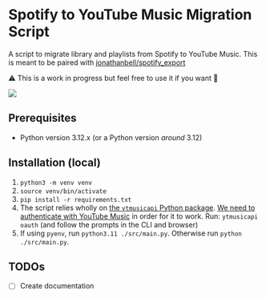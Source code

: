 # Spotify to YouTube Music Migration Script

A script to migrate library and playlists from Spotify to YouTube Music. This is meant to be paired with [jonathanbell/spotify_export](https://github.com/jonathanbell/spotify_export)

⚠️ This is a work in progress but feel free to use it if you want 🤙

![](https://miro.medium.com/v2/resize:fit:751/1*0zSv0aE2Whxf0ecf1PGRuw.jpeg)

## Prerequisites

- Python version 3.12.x (or a Python version _around_ 3.12)

## Installation (local)

1. `python3 -m venv venv`
1. `source venv/bin/activate`
1. `pip install -r requirements.txt`
1. The script relies wholly on [the `ytmusicapi` Python package](https://github.com/sigma67/ytmusicapi?tab=readme-ov-file). [We need to authenticate with YouTube Music](https://ytmusicapi.readthedocs.io/en/stable/setup/oauth.html) in order for it to work. Run: `ytmusicapi oauth` (and follow the prompts in the CLI and browser)
1. If using `pyenv`, run `python3.11 ./src/main.py`. Otherwise run `python ./src/main.py`.

## TODOs

- [ ] Create documentation
